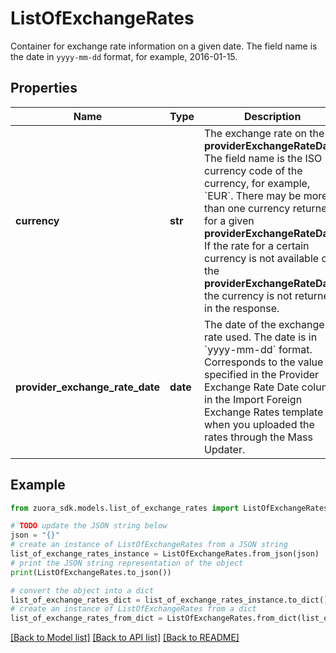 # ListOfExchangeRates

Container for exchange rate information on a given date. The field name is the date in `yyyy-mm-dd` format, for example, 2016-01-15. 

## Properties

Name | Type | Description | Notes
------------ | ------------- | ------------- | -------------
**currency** | **str** | The exchange rate on the **providerExchangeRateDate**. The field name is the ISO currency code of the currency, for example, &#x60;EUR&#x60;.  There may be more than one currency returned for a given **providerExchangeRateDate**. If the rate for a certain currency is not available on the **providerExchangeRateDate**, the currency is not returned in the response.  | [optional] 
**provider_exchange_rate_date** | **date** | The date of the exchange rate used. The date is in &#x60;yyyy-mm-dd&#x60; format.  Corresponds to the value specified in the Provider Exchange Rate Date column in the Import Foreign Exchange Rates template when you uploaded the rates through the Mass Updater.  | [optional] 

## Example

```python
from zuora_sdk.models.list_of_exchange_rates import ListOfExchangeRates

# TODO update the JSON string below
json = "{}"
# create an instance of ListOfExchangeRates from a JSON string
list_of_exchange_rates_instance = ListOfExchangeRates.from_json(json)
# print the JSON string representation of the object
print(ListOfExchangeRates.to_json())

# convert the object into a dict
list_of_exchange_rates_dict = list_of_exchange_rates_instance.to_dict()
# create an instance of ListOfExchangeRates from a dict
list_of_exchange_rates_from_dict = ListOfExchangeRates.from_dict(list_of_exchange_rates_dict)
```
[[Back to Model list]](../README.md#documentation-for-models) [[Back to API list]](../README.md#documentation-for-api-endpoints) [[Back to README]](../README.md)


